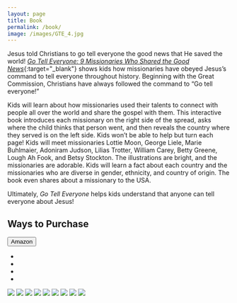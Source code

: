 ```yaml
---
layout: page
title: Book
permalink: /book/
image: /images/GTE_4.jpg
---
```

Jesus told Christians to go tell everyone the good news that He saved the world! [*Go Tell Everyone: 9 Missionaries Who Shared the Good News*](https://amzn.to/480Oieo){:target="_blank"} shows kids how missionaries have obeyed Jesus’s command to tell everyone throughout history. Beginning with the Great Commission, Christians have always followed the command to “Go tell everyone!”

Kids will learn about how missionaries used their talents to connect with people all over the world and share the gospel with them. This interactive book introduces each missionary on the right side of the spread, asks where the child thinks that person went, and then reveals the country where they served is on the left side. Kids won’t be able to help but turn each page! Kids will meet missionaries Lottie Moon, George Liele, Marie Buhlmaier, Adoniram Judson, Lilias Trotter, William Carey, Betty Greene, Lough Ah Fook, and Betsy Stockton. The illustrations are bright, and the missionaries are adorable. Kids will learn a fact about each country and the missionaries who are diverse in gender, ethnicity, and country of origin. The book even shares about a missionary to the USA.

Ultimately, *Go Tell Everyone* helps kids understand that anyone can tell everyone about Jesus!

## Ways to Purchase

<div class="form__group">
<div class="horizontal-center">
<form action="https://amzn.to/49mij9x" target="blank">
      <button class="button button--primary" type="submit">Amazon</button>
</form>
</div>
</div>

<div class="form__group">
      <ul class="button">
        <li class=">
          <a class="button" href="https://amzn.to/49mij9x"); return false;" title="Buy on Amazon" rel="nofollow"></a>
        </li>
        <li class="button">
          <a class="share__link share__facebook" href="https://www.facebook.com/sharer/sharer.php?u=https://meredithcook.net/reading-roundup-january-2024" onclick="window.open(this.href, 'pop-up', 'left=20,top=20,width=500,height=500,toolbar=1,resizable=0'); return false;" title="Share on Facebook" rel="nofollow"><i class="ion ion-logo-facebook"></i></a>
        </li>
        <li class="button">
          <a class="share__link share__pinterest" href="http://pinterest.com/pin/create/button/?url=https://meredithcook.net/reading-roundup-january-2024&amp;media=https://meredithcook.net/images/roundup.jpg&amp;description=Reading%20Roundup-%20January%202024" onclick="window.open(this.href, 'pop-up', 'left=20,top=20,width=900,height=500,toolbar=1,resizable=0'); return false;" title="Share on Pinterest" rel="nofollow"><i class="ion ion-logo-pinterest"></i></a>
        </li>
        <li class="button">
          <a class="share__link share__linkedin" href="https://www.linkedin.com/shareArticle?mini=true&amp;url=https://meredithcook.net/reading-roundup-january-2024&amp;title=Reading%20Roundup-%20January%202024&amp;summary=Every%20month,%20I%20offer%20a%20list%20of%20articles%20(and%20sometimes%20books)%20that%20I%20believe%20are%20worthwhile%20reads.&amp;source=Meredith%20Cook" onclick="window.open(this.href, 'pop-up', 'left=20,top=20,width=500,height=500,toolbar=1,resizable=0'); return false;" title="Share on LinkedIn" rel="nofollow"><i class="ion ion-logo-linkedin"></i></a>
        </li>
      </ul>
    </div>

<div class="gallery-box">
  <div class="gallery">
    <img src="/images/GTE_1.jpg">
    <img src="/images/GTE_10.jpg">
    <img src="/images/GTE_11.jpg">
    <img src="/images/GTE_12.jpg">
    <img src="/images/GTE_13.jpg">
    <img src="/images/GTE_14.jpg">
    <img src="/images/GTE_15.jpg">
    <img src="/images/GTE_16.jpg">
    <img src="/images/GTE_18.jpg">
  </div>
</div>
